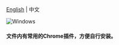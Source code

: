 [English](README.md) | 中文    

![Windows](https://img.shields.io/badge/Windows-0078D6?style=for-the-badge&logo=windows&logoColor=white)  
#### 文件内有常用的Chrome插件，方便自行安装。
